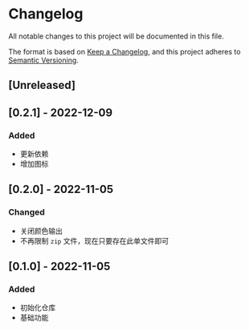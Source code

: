 # Changelog
All notable changes to this project will be documented in this file.

The format is based on [Keep a Changelog](https://keepachangelog.com/en/1.0.0/),
and this project adheres to [Semantic Versioning](https://semver.org/spec/v2.0.0.html).

## [Unreleased]

## [0.2.1] - 2022-12-09
### Added
- 更新依赖
- 增加图标

## [0.2.0] - 2022-11-05
### Changed
- 关闭颜色输出
- 不再限制 `zip` 文件，现在只要存在此单文件即可


## [0.1.0] - 2022-11-05
### Added
- 初始化仓库
- 基础功能
